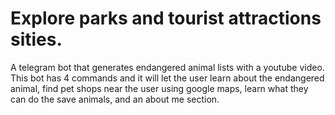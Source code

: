 # Explore parks and tourist attractions sities.
 A telegram bot that generates endangered animal lists with a youtube video. This bot has 4 commands and it will let the user learn about the endangered animal, find pet shops near the user using google maps, learn what they can do the save animals, and an about me section.
